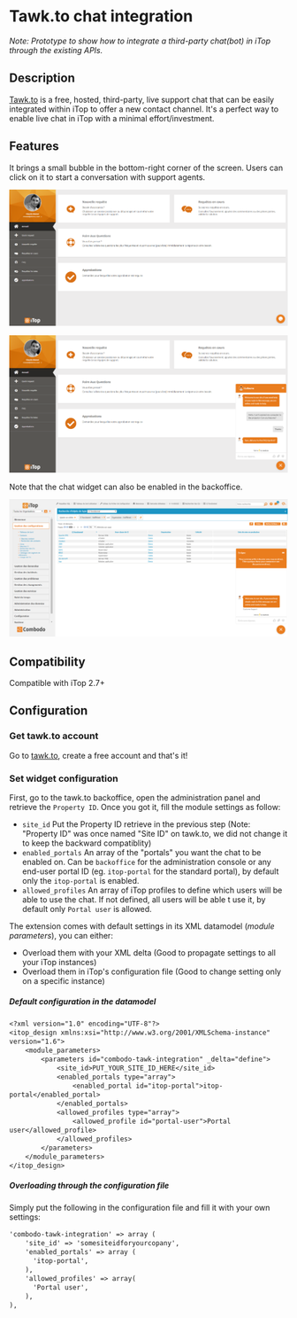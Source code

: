 # Tawk.to chat integration

_Note: Prototype to show how to integrate a third-party chat(bot) in iTop through the existing APIs._

## Description
[Tawk.to](https://www.tawk.to/) is a free, hosted, third-party, live support chat that can be easily integrated within iTop to offer a new contact channel. It's a perfect way to enable live chat in iTop with a minimal effort/investment.

## Features
It brings a small bubble in the bottom-right corner of the screen. Users can click on it to start a conversation with support agents.

![](doc/portal-widget-closed.png)

![](doc/portal-widget-talking.png)

Note that the chat widget can also be enabled in the backoffice.

![](doc/console-widget-opened.png)

## Compatibility
Compatible with iTop 2.7+

## Configuration
### Get tawk.to account
Go to [tawk.to](https://www.tawk.to/), create a free account and that's it!

### Set widget configuration
First, go to the tawk.to backoffice, open the administration panel and retrieve the `Property ID`. Once you got it, fill the module settings as follow:
- `site_id` Put the Property ID retrieve in the previous step (Note: "Property ID" was once named "Site ID" on tawk.to, we did not change it to keep the backward compatiblity)
- `enabled_portals` An array of the "portals" you want the chat to be enabled on. Can be `backoffice` for the administration console or any end-user portal ID (eg. `itop-portal` for the standard portal), by default only the `itop-portal` is enabled.
- `allowed_profiles` An array of iTop profiles to define which users will be able to use the chat. If not defined, all users will be able t use it, by default only `Portal user` is allowed.

The extension comes with default settings in its XML datamodel (_module parameters_), you can either:
- Overload them with your XML delta (Good to propagate settings to all your iTop instances)
- Overload them in iTop's configuration file (Good to change setting only on a specific instance)

##### Default configuration in the datamodel
```
<?xml version="1.0" encoding="UTF-8"?>
<itop_design xmlns:xsi="http://www.w3.org/2001/XMLSchema-instance" version="1.6">
	<module_parameters>
		<parameters id="combodo-tawk-integration" _delta="define">
			<site_id>PUT_YOUR_SITE_ID_HERE</site_id>
			<enabled_portals type="array">
				<enabled_portal id="itop-portal">itop-portal</enabled_portal>
			</enabled_portals>
			<allowed_profiles type="array">
				<allowed_profile id="portal-user">Portal user</allowed_profile>
			</allowed_profiles>
		</parameters>
	</module_parameters>
</itop_design>
```

##### Overloading through the configuration file
Simply put the following in the configuration file and fill it with your own settings:
```
'combodo-tawk-integration' => array (
    'site_id' => 'somesiteidforyourcopany',
    'enabled_portals' => array (
      'itop-portal',
    ),
    'allowed_profiles' => array(
      'Portal user',
    ),
),
```
